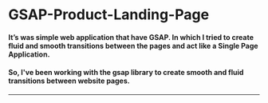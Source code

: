 # GSAP-Product-Landing-Page

#### It’s was simple web application that have GSAP. In which I tried to create fluid and smooth transitions between the pages and act like a Single Page Application.
#### So, I've been working with the gsap library to create smooth and fluid transitions between website pages.
***

